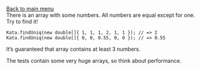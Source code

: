 [Back to main menu](https://github.com/nacenik/codewars/blob/main/README.md)<br>
There is an array with some numbers. All numbers are equal except for one. Try to find it!

```
Kata.findUniq(new double[]{ 1, 1, 1, 2, 1, 1 }); // => 2
Kata.findUniq(new double[]{ 0, 0, 0.55, 0, 0 }); // => 0.55
```
It’s guaranteed that array contains at least 3 numbers.

The tests contain some very huge arrays, so think about performance.
